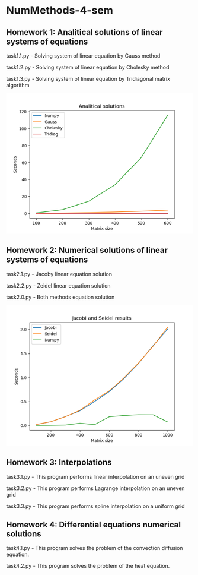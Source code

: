 # NumMethods-4-sem

## Homework 1: Analitical solutions of linear systems of equations
task1.1.py - Solving system of linear equation by Gauss method

task1.2.py - Solving system of linear equation by Cholesky method

task1.3.py - Solving system of linear equation by Tridiagonal matrix algorithm

![Result](./overall_1.png "Results")
## Homework 2: Numerical solutions of linear systems of equations
task2.1.py - Jacoby linear equation solution

task2.2.py - Zeidel linear equation solution

task2.0.py - Both methods equation solution

![Result](./overall_2.png "Results")
## Homework 3: Interpolations
task3.1.py - This program performs linear interpolation on an uneven grid

task3.2.py - This program performs Lagrange interpolation on an uneven grid

task3.3.py - This program performs spline interpolation on a uniform grid
## Homework 4: Differential equations numerical solutions
task4.1.py - This program solves the problem of the convection diffusion equation.

task4.2.py - This program solves the problem of the heat equation.
